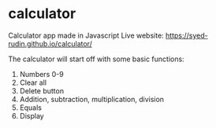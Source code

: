 # calculator
Calculator app made in Javascript
Live website: https://syed-rudin.github.io/calculator/

The calculator will start off with some basic functions:
1. Numbers 0-9
2. Clear all
3. Delete button
4. Addition, subtraction, multiplication, division
5. Equals
6. Display
